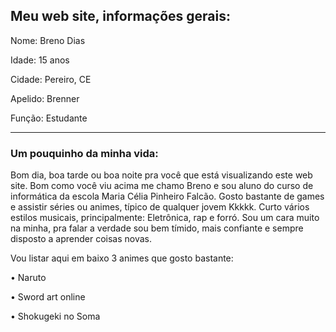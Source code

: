 ## Meu web site, informações gerais:
Nome: Breno Dias

Idade: 15 anos

Cidade: Pereiro, CE

Apelido: Brenner

Função: Estudante
_____________________________________________________________________________________________________________________________________________________________________________________________________________________________________________________________________________________________________

### Um pouquinho da minha vida:

Bom dia, boa tarde ou boa noite pra você que está visualizando este web site. 
Bom como você viu acima me chamo Breno e sou aluno do curso de informática da escola Maria Célia Pinheiro Falcão.
Gosto bastante de games e assistir séries ou animes, típico de qualquer jovem Kkkkk. Curto vários estilos musicais, principalmente: Eletrônica, rap e forró. 
Sou um cara muito na minha, pra falar a verdade sou bem tímido, mais confiante e sempre disposto a aprender coisas novas.

Vou listar aqui em baixo 3 animes que gosto bastante:

 • Naruto

 • Sword art online

 • Shokugeki no Soma



